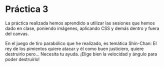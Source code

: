 # Práctica 3
 
 La práctica realizada hemos aprendido a utilizar las sesiones que hemos dado en clase, poniendo imágenes, aplicando CSS y demás dentro y fuera del canvas.
 
 En el juego de tiro parabólico que he realizado, es temática Shin-Chan:
 El rey de los pimientos quiere atacar y él como buen justiciero, quiere destruirlo pero... Necesita tu ayuda. 
 ¡Elige bien la velocidad y ángulo para poder destruirlo!
